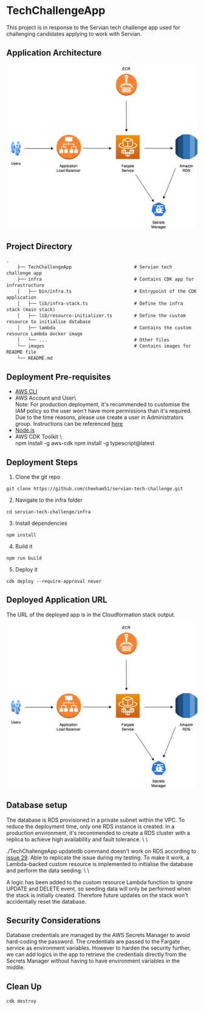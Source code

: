# TechChallengeApp

This project is in response to the Servian tech challenge app used for challenging candidates applying to work with Servian.

## Application Architecture

![architecture](./images/techchallenge.png)
 
## Project Directory

```
.
    ├── TechChallengeApp                       # Servian tech challenge app
    ├── infra                                  # Contains CDK app for infrastructure
    │   ├── bin/infra.ts                       # Entrypoint of the CDK application
    │   ├── lib/infra-stack.ts                 # Define the infra stack (main stack)
    │   ├── lib/resource-initializer.ts        # Define the custom resource to initialise database
    │   ├── lambda                             # Contains the custom resource Lambda docker image
    │   └── ...                                # Other files
    └── images                                 # Contains images for README file
    └── README.md
```

## Deployment Pre-requisites

* [AWS CLI](https://docs.aws.amazon.com/cli/latest/userguide/getting-started-install.html)
* AWS Account and User\ \
Note: For production deployment, it's recommended to customise the IAM policy so the user won't have more permissions than it's required. Due to the time reasons, please use create a user in Administrators group. Instructions can be referenced [here](https://docs.aws.amazon.com/cli/latest/userguide/getting-started-prereqs.html)
* [Node.js](https://nodejs.org/en/)
* AWS CDK Toolkit
  \ \
  npm install -g aws-cdk
  npm install -g typescript@latest

## Deployment Steps

1. Clone the git repo

```
git clone https://github.com/cheeham51/servian-tech-challenge.git 
```

2. Navigate to the infra folder

```
cd servian-tech-challenge/infra
```

3. Install dependencies

```
npm install
```

4. Build it

```
npm run build
```

5. Deploy it

```
cdk deploy --require-approval never
```

## Deployed Application URL

The URL of the deployed app is in the Cloudformation stack output.

![output](./images/techchallenge.png)

## Database setup

The database is RDS provisioned in a private subnet within the VPC. To reduce the deployment time, only one RDS instance is created. In a production environment, it's recommended to create a RDS cluster with a replica to achieve high availability and fault tolerance. \ \

./TechChallengeApp updatedb command doesn't work on RDS according to [issue 29](https://github.com/servian/TechChallengeApp/issues/29). Able to replicate the issue during my testing. To make it work, a Lambda-backed custom resource is implemented to initialise the database and perform the data seeding. \ \

A logic has been added to the custom resource Lambda function to ignore UPDATE and DELETE event, so seeding data will only be performed when the stack is initially created. Therefore future updates on the stack won't accidentally reset the database.

## Security Considerations

Database credentials are managed by the AWS Secrets Manager to avoid hard-coding the password. The credentials are passed to the Fargate service as environment variables. However to harden the security further, we can add logics in the app to retrieve the credentials directly from the Secrets Manager without having to have environment variables in the middle.

## Clean Up

```
cdk destroy